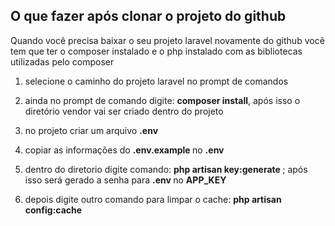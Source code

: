 ## O que fazer após clonar o projeto do github 

Quando você precisa baixar o seu projeto laravel novamente do github você tem que ter o composer instalado e o php instalado com as bibliotecas utilizadas pelo composer
  
1. selecione o caminho do projeto laravel no prompt de comandos
   
4. ainda no prompt de comando digite: <b>composer install</b>, após isso o diretório vendor vai ser criado dentro do projeto

5. no projeto criar um arquivo <b> .env </b>

6. copiar as informações do  <b> .env.example </b> no <b> .env </b>

7. dentro do diretorio  digite comando: <b> php artisan key:generate </b>;
após isso será gerado a senha para <b> .env </b> no <b> APP_KEY </b>

8. depois digite outro comando para limpar o cache: <b> php artisan config:cache </b>
